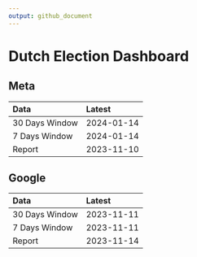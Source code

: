 ```yaml
---
output: github_document
---
```


# Dutch Election Dashboard



## Meta


|Data           |Latest     |
|:--------------|:----------|
|30 Days Window |2024-01-14 |
|7 Days Window  |2024-01-14 |
|Report         |2023-11-10 |

## Google


|Data           |Latest     |
|:--------------|:----------|
|30 Days Window |2023-11-11 |
|7 Days Window  |2023-11-11 |
|Report         |2023-11-14 |
